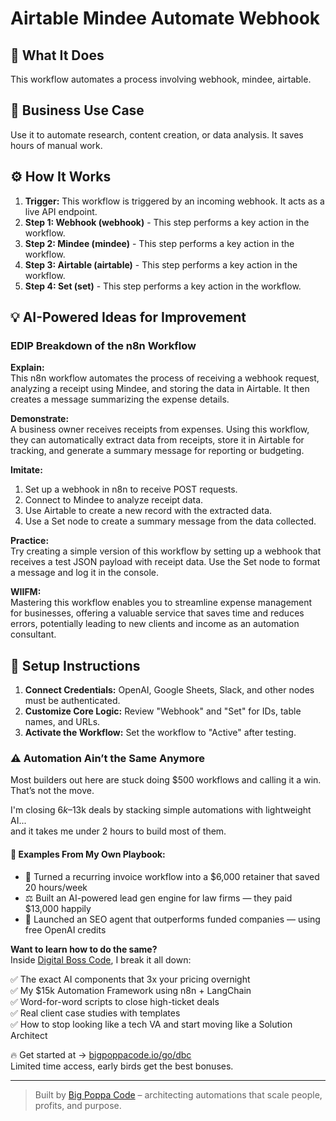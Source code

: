 # Airtable Mindee Automate Webhook

## 🚀 What It Does
This workflow automates a process involving webhook, mindee, airtable.

## 💼 Business Use Case
Use it to automate research, content creation, or data analysis. It saves hours of manual work.

## ⚙️ How It Works
1.  **Trigger:** This workflow is triggered by an incoming webhook. It acts as a live API endpoint.
2. **Step 1: Webhook (webhook)** - This step performs a key action in the workflow.
3. **Step 2: Mindee (mindee)** - This step performs a key action in the workflow.
4. **Step 3: Airtable (airtable)** - This step performs a key action in the workflow.
5. **Step 4: Set (set)** - This step performs a key action in the workflow.

## 💡 AI-Powered Ideas for Improvement
### EDIP Breakdown of the n8n Workflow

**Explain:**  
This n8n workflow automates the process of receiving a webhook request, analyzing a receipt using Mindee, and storing the data in Airtable. It then creates a message summarizing the expense details.

**Demonstrate:**  
A business owner receives receipts from expenses. Using this workflow, they can automatically extract data from receipts, store it in Airtable for tracking, and generate a summary message for reporting or budgeting.

**Imitate:**  
1. Set up a webhook in n8n to receive POST requests.
2. Connect to Mindee to analyze receipt data.
3. Use Airtable to create a new record with the extracted data.
4. Use a Set node to create a summary message from the data collected.

**Practice:**  
Try creating a simple version of this workflow by setting up a webhook that receives a test JSON payload with receipt data. Use the Set node to format a message and log it in the console.

**WIIFM:**  
Mastering this workflow enables you to streamline expense management for businesses, offering a valuable service that saves time and reduces errors, potentially leading to new clients and income as an automation consultant.

## 🔧 Setup Instructions
1. **Connect Credentials:** OpenAI, Google Sheets, Slack, and other nodes must be authenticated.
2. **Customize Core Logic:** Review "Webhook" and "Set" for IDs, table names, and URLs.
3. **Activate the Workflow:** Set the workflow to "Active" after testing.

### ⚠️ Automation Ain’t the Same Anymore

Most builders out here are stuck doing $500 workflows and calling it a win.  
That’s not the move.  

I'm closing $6k–$13k deals by stacking simple automations with lightweight AI...  
and it takes me under 2 hours to build most of them.

#### 🧠 Examples From My Own Playbook:
- 🔁 Turned a recurring invoice workflow into a $6,000 retainer that saved 20 hours/week  
- ⚖️ Built an AI-powered lead gen engine for law firms — they paid $13,000 happily  
- 🚀 Launched an SEO agent that outperforms funded companies — using free OpenAI credits  

**Want to learn how to do the same?**  
Inside [Digital Boss Code](https://bigpoppacode.io/go/dbc), I break it all down:

✅ The exact AI components that 3x your pricing overnight  
✅ My $15k Automation Framework using n8n + LangChain  
✅ Word-for-word scripts to close high-ticket deals  
✅ Real client case studies with templates  
✅ How to stop looking like a tech VA and start moving like a Solution Architect  

🔥 Get started at → [bigpoppacode.io/go/dbc](https://bigpoppacode.io/go/dbc)  
Limited time access, early birds get the best bonuses.

---
> Built by [Big Poppa Code](https://bigpoppacode.io) – architecting automations that scale people, profits, and purpose.

